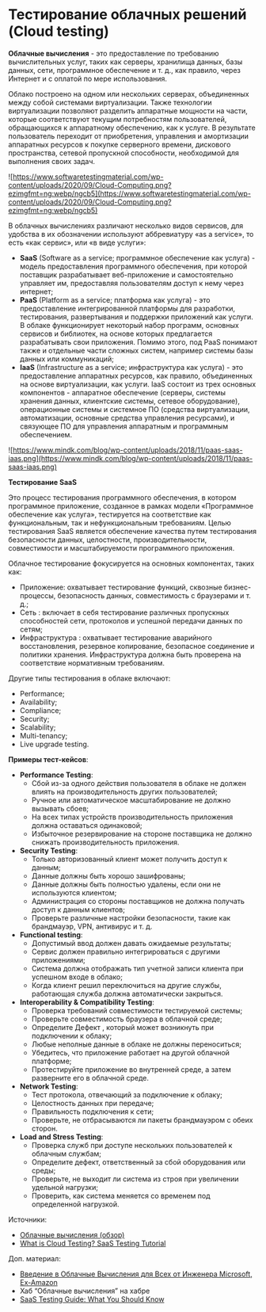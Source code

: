 # Тестирование облачных решений (Cloud testing)

**Облачные вычисления** - это предоставление по требованию вычислительных услуг, таких как серверы, хранилища данных, базы данных, сети, программное обеспечение и т. д., как правило, через Интернет и с оплатой по мере использования.

Облако построено на одном или нескольких серверах, объединенных между собой системами виртуализации. Также технологии виртуализации позволяют разделить аппаратные мощности на части, которые соответствуют текущим потребностям пользователей, обращающихся к аппаратному обеспечению, как к услуге. В результате пользователь переходит от приобретения, управления и амортизации аппаратных ресурсов к покупке серверного времени, дискового пространства, сетевой пропускной способности, необходимой для выполнения своих задач.

![https://www.softwaretestingmaterial.com/wp-content/uploads/2020/09/Cloud-Computing.png?ezimgfmt=ng:webp/ngcb5](https://www.softwaretestingmaterial.com/wp-content/uploads/2020/09/Cloud-Computing.png?ezimgfmt=ng:webp/ngcb5)

В облачных вычислениях различают несколько видов сервисов, для удобства в их обозначении используют аббревиатуру «as a service», то есть «как сервис», или «в виде услуги»:

* **SaaS** (Software as a service; программное обеспечение как услуга) - модель предоставления программного обеспечения, при которой поставщик разрабатывает веб-приложение и самостоятельно управляет им, предоставляя пользователям доступ к нему через интернет;
* **PaaS** (Platform as a service; платформа как услуга) - это предоставление интегрированной платформы для разработки, тестирования, развертывания и поддержки приложений как услуги. В облаке функционирует некоторый набор программ, основных сервисов и библиотек, на основе которых предлагается разрабатывать свои приложения. Помимо этого, под PaaS понимают также и отдельные части сложных систем, например системы базы данных или коммуникаций;
* **IaaS** (Infrastructure as a service; инфраструктура как услуга) - это предоставление аппаратных ресурсов, как правило, объединенных на основе виртуализации, как услуги. IaaS состоит из трех основных компонентов - аппаратное обеспечение (серверы, системы хранения данных, клиентские системы, сетевое оборудование), операционные системы и системное ПО (средства виртуализации, автоматизации, основные средства управления ресурсами), и связующее ПО для управления аппаратным и программным обеспечением.

![https://www.mindk.com/blog/wp-content/uploads/2018/11/paas-saas-iaas.png](https://www.mindk.com/blog/wp-content/uploads/2018/11/paas-saas-iaas.png)

**Тестирование SaaS**

Это процесс тестирования программного обеспечения, в котором программное приложение, созданное в рамках модели «Программное обеспечение как услуга», тестируется на соответствие как функциональным, так и нефункциональным требованиям. Целью тестирования SaaS является обеспечение качества путем тестирования безопасности данных, целостности, производительности, совместимости и масштабируемости программного приложения.

Облачное тестирование фокусируется на основных компонентах, таких как:

* Приложение: охватывает тестирование функций, сквозные бизнес-процессы, безопасность данных, совместимость с браузерами и т. д.;
* Сеть : включает в себя тестирование различных пропускных способностей сети, протоколов и успешной передачи данных по сетям;
* Инфраструктура : охватывает тестирование аварийного восстановления, резервное копирование, безопасное соединение и политики хранения. Инфраструктура должна быть проверена на соответствие нормативным требованиям.

Другие типы тестирования в облаке включают:

* Performance;
* Availability;
* Compliance;
* Security;
* Scalability;
* Multi-tenancy;
* Live upgrade testing.

**Примеры тест-кейсов**:

* **Performance Testing**:
  * Сбой из-за одного действия пользователя в облаке не должен влиять на производительность других пользователей;
  * Ручное или автоматическое масштабирование не должно вызывать сбоев;
  * На всех типах устройств производительность приложения должна оставаться одинаковой;
  * Избыточное резервирование на стороне поставщика не должно снижать производительность приложения.
* **Security Testing**:
  * Только авторизованный клиент может получить доступ к данным;
  * Данные должны быть хорошо зашифрованы;
  * Данные должны быть полностью удалены, если они не используются клиентом;
  * Администрация со стороны поставщиков не должна получать доступ к данным клиентов;
  * Проверьте различные настройки безопасности, такие как брандмауэр, VPN, антивирус и т. д.
* **Functional testing**:
  * Допустимый ввод должен давать ожидаемые результаты;
  * Сервис должен правильно интегрироваться с другими приложениями;
  * Система должна отображать тип учетной записи клиента при успешном входе в облако;
  * Когда клиент решил переключиться на другие службы, работающая служба должна автоматически закрыться.
* **Interoperability & Compatibility Testing**:
  * Проверка требований совместимости тестируемой системы;
  * Проверьте совместимость браузера в облачной среде;
  * Определите Дефект , который может возникнуть при подключении к облаку;
  * Любые неполные данные в облаке не должны переноситься;
  * Убедитесь, что приложение работает на другой облачной платформе;
  * Протестируйте приложение во внутренней среде, а затем разверните его в облачной среде.
* **Network Testing**:
  * Тест протокола, отвечающий за подключение к облаку;
  * Целостность данных при передаче;
  * Правильность подключения к сети;
  * Проверьте, не отбрасываются ли пакеты брандмауэром с обеих сторон.
* **Load and Stress Testing**:
  * Проверка служб при доступе нескольких пользователей к облачным службам;
  * Определите дефект, ответственный за сбой оборудования или среды;
  * Проверьте, не выходит ли система из строя при увеличении удельной нагрузки;
  * Проверить, как система меняется со временем под определенной нагрузкой.

Источники:

* [Облачные вычисления (обзор)](https://habr.com/ru/post/69038/)
* [What is Cloud Testing? SaaS Testing Tutorial](https://www.guru99.com/cloud-testing-tutorial-with-saas-testing-primer.html)

Доп. материал:

* [Введение в Облачные Вычисления для Всех от Инженера Microsoft, Ex-Amazon](https://habr.com/ru/post/585064/)
* Хаб “Облачные вычисления” на хабре
* [SaaS Testing Guide: What You Should Know](https://www.softwaretestingmaterial.com/saas-testing/)
